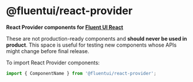 # @fluentui/react-provider

**React Provider components for [Fluent UI React](https://developer.microsoft.com/en-us/fluentui)**

These are not production-ready components and **should never be used in product**. This space is useful for testing new components whose APIs might change before final release.

To import React Provider components:

```js
import { ComponentName } from '@fluentui/react-provider';
```
